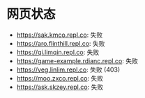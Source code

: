 # 网页状态
- https://sak.kmco.repl.co: 失败
- https://aro.flinthill.repl.co: 失败
- https://qi.limqin.repl.co: 失败
- https://game-example.rdianc.repl.co: 失败
- https://veg.linlim.repl.co: 失败 (403)
- https://moo.zxco.repl.co: 失败
- https://ask.skzey.repl.co: 失败
